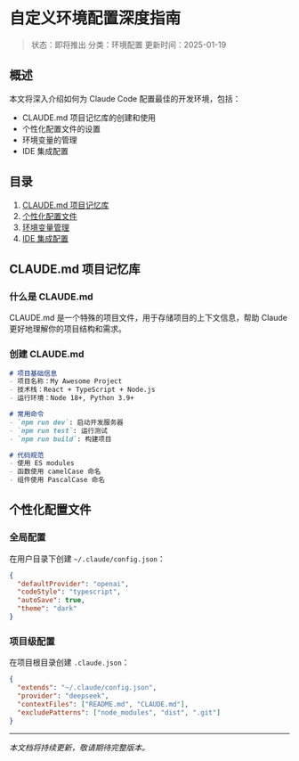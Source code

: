 # 自定义环境配置深度指南

> 状态：即将推出
> 分类：环境配置
> 更新时间：2025-01-19

## 概述

本文将深入介绍如何为 Claude Code 配置最佳的开发环境，包括：

- CLAUDE.md 项目记忆库的创建和使用
- 个性化配置文件的设置
- 环境变量的管理
- IDE 集成配置

## 目录

1. [CLAUDE.md 项目记忆库](#claudemd-项目记忆库)
2. [个性化配置文件](#个性化配置文件)
3. [环境变量管理](#环境变量管理)
4. [IDE 集成配置](#ide-集成配置)

## CLAUDE.md 项目记忆库

### 什么是 CLAUDE.md

CLAUDE.md 是一个特殊的项目文件，用于存储项目的上下文信息，帮助 Claude 更好地理解你的项目结构和需求。

### 创建 CLAUDE.md

```markdown
# 项目基础信息
- 项目名称：My Awesome Project
- 技术栈：React + TypeScript + Node.js
- 运行环境：Node 18+, Python 3.9+

# 常用命令
- `npm run dev`: 启动开发服务器
- `npm run test`: 运行测试
- `npm run build`: 构建项目

# 代码规范
- 使用 ES modules
- 函数使用 camelCase 命名
- 组件使用 PascalCase 命名
```

## 个性化配置文件

### 全局配置

在用户目录下创建 `~/.claude/config.json`：

```json
{
  "defaultProvider": "openai",
  "codeStyle": "typescript",
  "autoSave": true,
  "theme": "dark"
}
```

### 项目级配置

在项目根目录创建 `.claude.json`：

```json
{
  "extends": "~/.claude/config.json",
  "provider": "deepseek",
  "contextFiles": ["README.md", "CLAUDE.md"],
  "excludePatterns": ["node_modules", "dist", ".git"]
}
```

---

*本文档将持续更新，敬请期待完整版本。*
